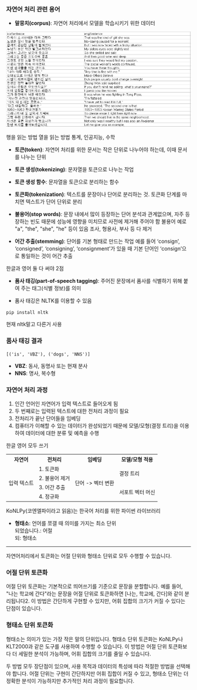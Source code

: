 
### 자연어 처리 관련 용어
- **말뭉치(corpus)**: 자연어 처리에서 모델을 학습시키기 위한 데이터

![image](3df6bab1654d43ddb6a70c4a359b17a1.png)

행을 읽는 방법
열을 읽는 방법
통계, 인공지능, 수학

- **토큰(token)**: 자연어 처리를 위한 문서는 작은 단위로 나누어야 하는데, 이때 문서를 나누는 단위
- **토큰 생성(tokenizing)**: 문자열을 토큰으로 나누는 작업
- **토큰 생성 함수**: 문자열을 토큰으로 분리하는 함수
- **토큰화(tokenization)**: 텍스트를 문장이나 단어로 분리하는 것. 토큰화 단계를 마치면 텍스트가 단어 단위로 분리
- **불용어(stop words)**: 문장 내에서 많이 등장하는 단어
분석과 관계없으며, 자주 등장하는 빈도 때문에 성능에 영향을 미치므로 사전에 제거해 주어야 함
불용어 예로 "a", "the", "she", "he" 등이 있음
조사, 형용사, 부사 등 다 제거

- **어간 추출(stemming)**: 단어를 기본 형태로 만드는 작업
예를 들어 ‘consign’, ‘consigned’, ‘consigning’, ‘consignment’가 있을 때 기본
단어인 ‘consign’으로 통일하는 것이 어간 추출

한글과 영어 둘 다 써야 2점


- **품사 태깅(part-of-speech tagging)**: 주어진 문장에서 품사를 식별하기 위해 붙여 주는 태그(식별 정보)를 의미

- 품사 태깅은 NLTK를 이용할 수 있음

```
pip install nltk
```

현재 nltk말고 다른거 사용

### 품사 태깅 결과
```
[('is', 'VBZ'), ('dogs', 'NNS')]
```
- **VBZ**: 동사, 동명사 또는 현재 분사
- **NNS**: 명사, 복수형

### 자연어 처리 과정
1. 인간 언어인 자연어가 입력 텍스트로 들어오게 됨
2. 두 번째로는 입력된 텍스트에 대한 전처리 과정이 필요
3. 전처리가 끝난 단어들을 임베딩
4. 컴퓨터가 이해할 수 있는 데이터가 완성되었기 때문에
모델/모형(결정 트리)을 이용하여 데이터에 대한 분류 및 예측을 수행


한글 영어 모두 쓰기
<table>
     <tr>
        <th>자연어</th>
        <th>전처리</th>
        <th>임베딩</th>
        <th>모델/모형 적용</th>
    </tr>
    <tr>
        <td rowspan="4">입력 텍스트</th>
        <td>1. 토큰화</th>
        <td rowspan="4">단어 -> 벡터 변환</th>
        <td rowspan="2">결정 트리</th>
    </tr>
    <tr>
        <td>2. 불용어 제거</td>
    </tr>
    <tr>
        <td>3. 어간 추출</td>
        <td rowspan="2">서포트 벡터 머신</th>
    </tr>
    <tr>
        <td>4. 정규화</td>
    </tr>
</table>



KoNLPy(코엔엘파이라고 읽음)는 한국어 처리를 위한 파이썬 라이브러리


- **형태소**: 언어를 쪼갤 때 의미를 가지는 최소 단위   
되었습니다.: 어절   
되: 형태소   

---

자연어처리에서 토큰화는 어절 단위와 형태소 단위로 모두 수행할 수 있습니다.

### 어절 단위 토큰화
어절 단위 토큰화는 기본적으로 띄어쓰기를 기준으로 문장을 분할합니다. 예를 들어, "나는 학교에 간다"라는 문장을 어절 단위로 토큰화하면 [나는, 학교에, 간다]와 같이 분리됩니다2. 이 방법은 간단하게 구현할 수 있지만, 어휘 집합의 크기가 커질 수 있다는 단점이 있습니다.

### 형태소 단위 토큰화
형태소는 의미가 있는 가장 작은 말의 단위입니다. 형태소 단위 토큰화는 KoNLPy나 KLT2000과 같은 도구를 사용하여 수행할 수 있습니다. 이 방법은 어절 단위 토큰화보다 더 세밀한 분석이 가능하며, 어휘 집합의 크기를 줄일 수 있습니다.

두 방법 모두 장단점이 있으며, 사용 목적과 데이터의 특성에 따라 적절한 방법을 선택해야 합니다. 어절 단위는 구현이 간단하지만 어휘 집합이 커질 수 있고, 형태소 단위는 더 정확한 분석이 가능하지만 추가적인 처리 과정이 필요합니다.
